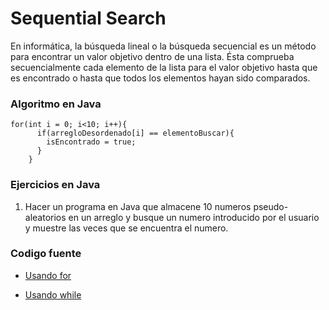 # Sequential Search

En informática, la búsqueda lineal o la búsqueda secuencial es un método para encontrar un valor objetivo dentro de una lista. Ésta comprueba secuencialmente cada elemento de la lista para el valor objetivo hasta que es encontrado o hasta que todos los elementos hayan sido comparados.

### Algoritmo en Java

    for(int i = 0; i<10; i++){
          if(arregloDesordenado[i] == elementoBuscar){
            isEncontrado = true;
          }
        }
        
### Ejercicios en Java

1. Hacer un programa en Java que almacene 10 numeros pseudo-aleatorios en un arreglo y busque un numero introducido por 
   el usuario y muestre las veces que se encuentra el numero.
   
### Codigo fuente

 - [Usando for](https://github.com/UrielMendozaG/Sequential-Search/blob/master/Sequential%20Search/src/com/SequentialSearch/app/SequentialSearch.java)

- [Usando while](https://github.com/UrielMendozaG/Sequential-Search/blob/master/Sequential%20Search/src/com/SequentialSearch/app/SequentialSearchWhile.java)
